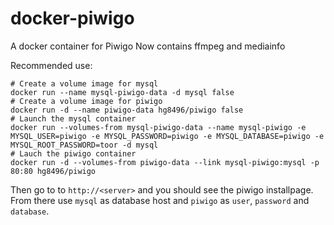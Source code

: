 docker-piwigo
=============

A docker container for Piwigo
Now contains ffmpeg and mediainfo

Recommended use:

    # Create a volume image for mysql
    docker run --name mysql-piwigo-data -d mysql false
    # Create a volume image for piwigo
    docker run -d --name piwigo-data hg8496/piwigo false
    # Launch the mysql container
    docker run --volumes-from mysql-piwigo-data --name mysql-piwigo -e MYSQL_USER=piwigo -e MYSQL_PASSWORD=piwigo -e MYSQL_DATABASE=piwigo -e MYSQL_ROOT_PASSWORD=toor -d mysql
    # Lauch the piwigo container
    docker run -d --volumes-from piwigo-data --link mysql-piwigo:mysql -p 80:80 hg8496/piwigo

Then go to to `http://<server>` and you should see the piwigo installpage. From there use `mysql` as database host and `piwigo` as `user`, `password` and `database`.

